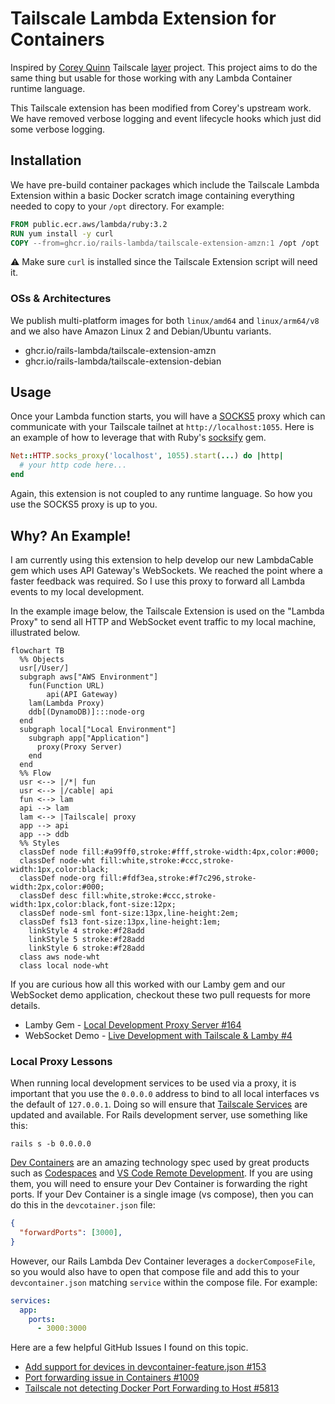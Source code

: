 
# Tailscale Lambda Extension for Containers

Inspired by [Corey Quinn](https://github.com/QuinnyPig) Tailscale [layer](https://github.com/QuinnyPig/tailscale-layer) project. This project aims to do the same thing but usable for those working with any Lambda Container runtime language.

This Tailscale extension has been modified from Corey's upstream work. We have removed verbose logging and event lifecycle hooks which just did some verbose logging.

## Installation

We have pre-build container packages which include the Tailscale Lambda Extension within a basic Docker scratch image containing everything needed to copy to your `/opt` directory. For example:

```dockerfile
FROM public.ecr.aws/lambda/ruby:3.2
RUN yum install -y curl
COPY --from=ghcr.io/rails-lambda/tailscale-extension-amzn:1 /opt /opt
```

⚠️ Make sure `curl` is installed since the Tailscale Extension script will need it.

### OSs & Architectures

We publish multi-platform images for both `linux/amd64` and `linux/arm64/v8` and we also have Amazon Linux 2 and Debian/Ubuntu variants.

- ghcr.io/rails-lambda/tailscale-extension-amzn
- ghcr.io/rails-lambda/tailscale-extension-debian

## Usage

Once your Lambda function starts, you will have a [SOCKS5](https://en.wikipedia.org/wiki/SOCKS) proxy which can communicate with your Tailscale tailnet at `http://localhost:1055`. Here is an example of how to leverage that with Ruby's [socksify](https://github.com/astro/socksify-ruby) gem.

```ruby
Net::HTTP.socks_proxy('localhost', 1055).start(...) do |http|
  # your http code here...
end
```

Again, this extension is not coupled to any runtime language. So how you use the SOCKS5 proxy is up to you.

## Why? An Example!

I am currently using this extension to help develop our new LambdaCable gem which uses API Gateway's WebSockets. We reached the point where a faster feedback was required. So I use this proxy to forward all Lambda events to my local development. 

In the example image below, the Tailscale Extension is used on the "Lambda Proxy" to send all HTTP and WebSocket event traffic to my local machine, illustrated below.

```mermaid
flowchart TB
  %% Objects
  usr[/User/]
  subgraph aws["AWS Environment"]
    fun(Function URL)
		api(API Gateway)
    lam(Lambda Proxy)
    ddb[(DynamoDB)]:::node-org
  end
  subgraph local["Local Environment"]
    subgraph app["Application"]
      proxy(Proxy Server)
    end
  end
  %% Flow
  usr <--> |/*| fun
  usr <--> |/cable| api
  fun <--> lam
  api --> lam
  lam <--> |Tailscale| proxy
  app --> api
  app --> ddb
  %% Styles
  classDef node fill:#a99ff0,stroke:#fff,stroke-width:4px,color:#000;
  classDef node-wht fill:white,stroke:#ccc,stroke-width:1px,color:black;
  classDef node-org fill:#fdf3ea,stroke:#f7c296,stroke-width:2px,color:#000;
  classDef desc fill:white,stroke:#ccc,stroke-width:1px,color:black,font-size:12px;
  classDef node-sml font-size:13px,line-height:2em;
  classDef fs13 font-size:13px,line-height:1em;
	linkStyle 4 stroke:#f28add
	linkStyle 5 stroke:#f28add
	linkStyle 6 stroke:#f28add
  class aws node-wht
  class local node-wht
```

If you are curious how all this worked with our Lamby gem and our WebSocket demo application, checkout these two pull requests for more details.

- Lamby Gem - [Local Development Proxy Server #164](https://github.com/rails-lambda/lamby/pull/164)
- WebSocket Demo - [Live Development with Tailscale & Lamby #4
](https://github.com/rails-lambda/websocket-demo/pull/4)

### Local Proxy Lessons

When running local development services to be used via a proxy, it is important that you use the `0.0.0.0` address to bind to all local interfaces vs the default of `127.0.0.1`. Doing so will ensure that [Tailscale Services](https://tailscale.com/kb/1100/services/) are updated and available. For Rails development server, use something like this:

```shell
rails s -b 0.0.0.0
```

[Dev Containers](https://containers.dev/) are an amazing technology spec used by great products such as [Codespaces](https://github.com/features/codespaces) and [VS Code Remote Development](https://code.visualstudio.com/docs/remote/remote-overview). If you are using them, you will need to ensure your Dev Container is forwarding the right ports. If your Dev Container is a single image (vs compose), then you can do this  in the `devcotainer.json` file:

```json
{
  "forwardPorts": [3000],
}
```

However, our Rails Lambda Dev Container leverages a `dockerComposeFile`, so you would also have to open that compose file and add this to your `devcontainer.json` matching `service` within the compose file. For example:

```yaml
services:
  app:
    ports:
      - 3000:3000
```

Here are a few helpful GitHub Issues I found on this topic.

- [Add support for devices in devcontainer-feature.json #153](https://github.com/devcontainers/spec/issues/153)
- [Port forwarding issue in Containers #1009](https://github.com/microsoft/vscode-remote-release/issues/1009)
- [Tailscale not detecting Docker Port Forwarding to Host #5813](https://github.com/tailscale/tailscale/issues/5813)

